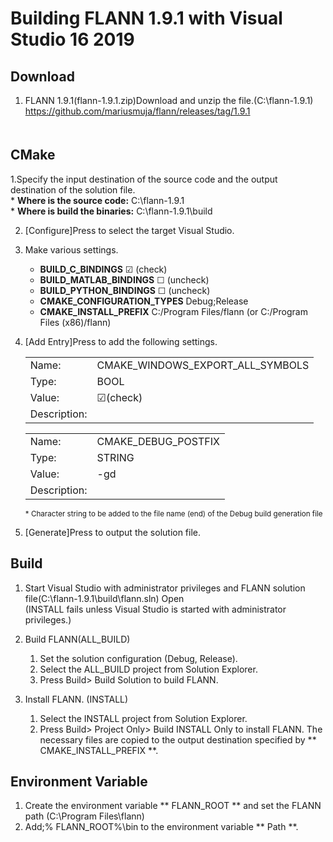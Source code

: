 Building FLANN 1.9.1 with Visual Studio 16 2019 
=======================================

Download
--------
1. FLANN 1.9.1(flann-1.9.1.zip)Download and unzip the file.(C:\flann-1.9.1)  
  <https://github.com/mariusmuja/flann/releases/tag/1.9.1>  
　

CMake
-----
1.Specify the input destination of the source code and the output destination of the solution file.  
    * **Where is the source code:**         C:\flann-1.9.1  
    * **Where is build the binaries:**      C:\flann-1.9.1\build  

2. [Configure]Press to select the target Visual Studio. 

3. Make various settings.
    * **BUILD_C_BINDINGS**                  ☑ (check)  
    * **BUILD_MATLAB_BINDINGS**             ☐ (uncheck)  
    * **BUILD_PYTHON_BINDINGS**             ☐ (uncheck)  
    * **CMAKE_CONFIGURATION_TYPES**         Debug;Release  
    * **CMAKE_INSTALL_PREFIX**              C:/Program Files/flann (or C:/Program Files (x86)/flann)  

4. [Add Entry]Press to add the following settings.  
    <table>
      <tr>
        <td>Name:</td>
        <td>CMAKE_WINDOWS_EXPORT_ALL_SYMBOLS</td>
      </tr>
      <tr>
        <td>Type:</td>
        <td>BOOL</td>
      </tr>
      <tr>
        <td>Value:</td>
        <td>☑(check)</td>
      </tr>
      <tr>
        <td>Description:</td>
        <td></td>
      </tr>
    </table>  
    <table>
      <tr>
        <td>Name:</td>
        <td>CMAKE_DEBUG_POSTFIX</td>
      </tr>
      <tr>
        <td>Type:</td>
        <td>STRING</td>
      </tr>
      <tr>
        <td>Value:</td>
        <td>-gd</td>
      </tr>
      <tr>
        <td>Description:</td>
        <td></td>
      </tr>
    </table>  
    <sup>* Character string to be added to the file name (end) of the Debug build generation file</sup>  

5. [Generate]Press to output the solution file.  


Build
-----
1. Start Visual Studio with administrator privileges and FLANN solution file(C:\flann-1.9.1\build\flann.sln) Open  
   (INSTALL fails unless Visual Studio is started with administrator privileges.)  

2. Build FLANN(ALL_BUILD)  
   1. Set the solution configuration (Debug, Release).
   2. Select the ALL_BUILD project from Solution Explorer.
   3. Press Build> Build Solution to build FLANN.

3. Install FLANN. (INSTALL)
     1. Select the INSTALL project from Solution Explorer.
     2. Press Build> Project Only> Build INSTALL Only to install FLANN.
        The necessary files are copied to the output destination specified by ** CMAKE_INSTALL_PREFIX **.


Environment Variable
--------------------
1. Create the environment variable ** FLANN_ROOT ** and set the FLANN path (C:\Program Files\flann)
2. Add;% FLANN_ROOT%\bin to the environment variable ** Path **. 
